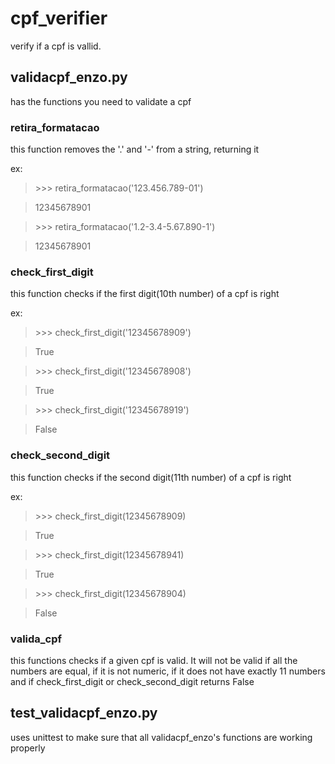 # cpf_verifier
verify if a cpf is vallid.

## validacpf_enzo.py
has the functions you need to validate a cpf

### retira_formatacao
this function removes the '.' and '-' from a string, returning it

ex:

> \>>> retira_formatacao('123.456.789-01')

> 12345678901

> \>>> retira_formatacao('1.2-3.4-5.67.890-1')

> 12345678901

### check_first_digit
this function checks if the first digit(10th number) of a cpf is right

ex:

> \>>> check_first_digit('12345678909')

>True

> \>>> check_first_digit('12345678908')

>True

> \>>> check_first_digit('12345678919')

>False

### check_second_digit
this function checks if the second digit(11th number) of a cpf is right

ex:

> \>>> check_first_digit(12345678909)

>True

> \>>> check_first_digit(12345678941)

>True

> \>>> check_first_digit(12345678904)

>False

### valida_cpf
this functions checks if a given cpf is valid.
It will not be valid if all the numbers are equal, if it is not numeric, if it does not have exactly 11 numbers and if check_first_digit or check_second_digit returns False


## test_validacpf_enzo.py
uses unittest to make sure that all validacpf_enzo's functions are working properly
